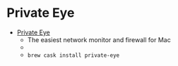 # Private Eye
- [Private Eye](https://radiosilenceapp.com/private-eye)
  -  The easiest network monitor and firewall for Mac
  - 
  - `brew cask install private-eye`
